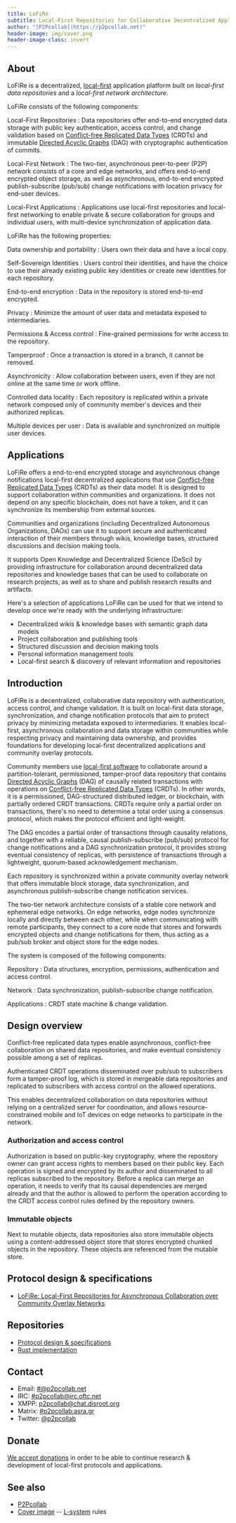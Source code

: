 ```yaml
---
title: LoFiRe
subtitle: Local-First Repositories for Collaborative Decentralized Applications
author: "[P2Pcollab](https://p2pcollab.net)"
header-image: img/cover.png
header-image-class: invert
---
```


## About

LoFiRe is a decentralized, [local-first](https://www.inkandswitch.com/local-first/)
application platform built on *local-first data repositories* and a *local-first network architecture*.

LoFiRe consists of the following components:

Local-First Repositories
: Data repositories offer end-to-end encrypted data storage
  with public key authentication, access control, and change validation
  based on [Conflict-free Replicated Data Types](https://en.wikipedia.org/wiki/Conflict-free_replicated_data_type) (CRDTs) and immutable [Directed Acyclic Graphs](https://en.wikipedia.org/wiki/Directed_acyclic_graph) (DAG) with cryptographic authentication of commits.

Local-First Network
: The two-tier, asynchronous peer-to-peer (P2P) network consists of a core and edge networks,
  and offers end-to-end encrypted object storage,
  as well as asynchronous, end-to-end encrypted publish-subscribe (pub/sub) change notifications
  with location privacy for end-user devices.

Local-First Applications
: Applications use local-first repositories and local-first networking
  to enable private & secure collaboration for groups and individual users,
  with multi-device synchronization of application data.

LoFiRe has the following properties:

Data ownership and portability
: Users own their data and have a local copy.

Self-Sovereign Identities
: Users control their identities,
  and have the choice to use their already existing public key identities
  or create new identities for each repository.

End-to-end encryption
: Data in the repository is stored end-to-end encrypted.

Privacy
: Minimize the amount of user data and metadata exposed to intermediaries.

Permissions & Access control
: Fine-grained permissions for write access to the repository.

Tamperproof
: Once a transaction is stored in a branch, it cannot be removed.

Asynchronicity
: Allow collaboration between users,
  even if they are not online at the same time or work offline.

Controlled data locality
: Each repository is replicated within a private network
  composed only of community member's devices and their authorized replicas.

Multiple devices per user
: Data is available and synchronized on multiple user devices.

## Applications

LoFiRe offers a end-to-end encrypted storage and asynchronous change notifications local-first decentralized applications
that use [Conflict-free Replicated Data Types](https://en.wikipedia.org/wiki/Conflict-free_replicated_data_type) (CRDTs) as their data model.
It is designed to support collaboration within communities and organizations.
It does not depend on any specific blockchain, does not have a token, and it can synchronize its membership from external sources.

Communities and organizations (including Decentralized Autonomous Organizations, DAOs)
can use it to support secure and authenticated interaction of their members
through wikis, knowledge bases, structured discussions and decision making tools.

It supports Open Knowledge and Decentralized Science (DeSci) by providing infrastructure
for collaboration around decentralized data repositories and knowledge bases
that can be used to collaborate on research projects,
as well as to share and publish research results and artifacts.

Here's a selection of applications LoFiRe can be used for
that we intend to develop once we're ready with the underlying infrastructure:

- Decentralized wikis & knowledge bases with semantic graph data models
- Project collaboration and publishing tools
- Structured discussion and decision making tools
- Personal information management tools
- Local-first search & discovery of relevant information and repositories

## Introduction

LoFiRe is a decentralized, collaborative data repository
with authentication, access control, and change validation.
It is built on local-first data storage, synchronization,
and change notification protocols
that aim to protect privacy by minimizing metadata exposed to intermediaries.
It enables local-first, asynchronous collaboration and data storage within communities
while respecting privacy and maintaining data ownership,
and provides foundations for developing local-first decentralized applications
and community overlay protocols.

Community members use [local-first software](https://www.inkandswitch.com/local-first/)
to collaborate around a partition-tolerant, permissioned, tamper-proof data repository
that contains [Directed Acyclic Graphs](https://en.wikipedia.org/wiki/Directed_acyclic_graph) (DAG)
of causally related transactions with operations on
[Conflict-free Replicated Data Types](https://en.wikipedia.org/wiki/Conflict-free_replicated_data_type) (CRDTs).
In other words, it is a permissioned, DAG-structured distributed ledger, or blockchain, with partially ordered CRDT transactions.
CRDTs require only a partial order on transactions, there's no need to determine a total order using a consensus protocol,
which makes the protocol efficient and light-weight.

The DAG encodes a partial order of transactions through causality relations,
and together with a reliable, causal publish-subscribe (pub/sub) protocol for change notifications
and a DAG synchronization protocol,
it provides strong eventual consistency of replicas,
with persistence of transactions through a lightweight, quorum-based acknowledgement mechanism.

Each repository is synchronized within a private community overlay network
that offers immutable block storage, data synchronization,
and asynchronous publish-subscribe change notification services.

The two-tier network architecture consists of a stable core network and ephemeral edge networks.
On edge networks, edge nodes synchronize locally and directly between each other,
while when communicating with remote participants, they connect to a core node
that stores and forwards encrypted objects and change notifications for them,
thus acting as a pub/sub broker and object store for the edge nodes.

The system is composed of the following components:

Repository
: Data structures, encryption, permissions, authentication and access control.

Network
: Data synchronization, publish-subscribe change notification.

Applications
: CRDT state machine & change validation.

## Design overview

Conflict-free replicated data types enable asynchronous,
conflict-free collaboration on shared data repositories,
and make eventual consistency possible among a set of replicas.

Authenticated CRDT operations disseminated over pub/sub to subscribers
form a tamper-proof log, which is stored in mergeable data repositories
and replicated to subscribers with access control on the allowed operations.

This enables decentralized collaboration on data repositories
without relying on a centralized server for coordination,
and allows resource-constrained mobile and IoT devices on edge networks
to participate in the network.

### Authorization and access control

Authorization is based on public-key cryptography,
where the repository owner can grant access rights to members based on their public key.
Each operation is signed and encrypted by its author
and disseminated to all replicas subscribed to the repository.
Before a replica can merge an operation,
it needs to verify that its causal dependencies are merged already
and that the author is allowed to perform the operation
according to the CRDT access control rules defined by the repository owners.

### Immutable objects

Next to mutable objects, data repositories also store immutable objects
using a content-addressed object store that stores encrypted chunked objects in the repository.
These objects are referenced from the mutable store.

## Protocol design & specifications

- [LoFiRe: Local-First Repositories for Asynchronous Collaboration over Community Overlay Networks](design/lofire.md)

## Repositories

- [Protocol design & specifications](https://github.com/p2pcollab/lofire)
- [Rust implementation](https://github.com/p2pcollab/lofire-rs)

## Contact

- Email: [#@p2pcollab.net](mailto:#@p2pcollab.net)
- IRC: [#p2pcollab@irc.oftc.net](ircs://irc.oftc.net:6697/p2pcollab)
- XMPP: [p2pcollab@chat.disroot.org](xmpp:p2pcollab@chat.disroot.org)
- Matrix: [#p2pcollab:asra.gr](https://matrix.to/#/#p2pcollab:asra.gr)
- Twitter: [@p2pcollab](https://twitter.com/p2pcollab)

## Donate

[We accept donations](https://p2pcollab.net/donate) in order to be able to continue research & development of local-first protocols and applications.

## See also

- [P2Pcollab](https://p2pcollab.net)
- [Cover image](https://tg-x.net/lsys/#?i=30&r=L%20%3A%20S%0AS%20%3A%20F%2B%3E%5BF-Y%5BS%5D%5DF%29G%0AY%20%3A--%5B%7CF-F-FY%5D%0AG%3A%20FGY%5B%2BF%5D%2BY&p.size=9,0.0001&p.angle=-3769.0402,0.042717&offsets=0,0,0&s.size=8.8,7.5&s.angle=7.6,4&l=0.218&c=black,white,cyan,#e8cc00,#007272,#ff4c00&play=0&anim=return%20%7B%0A%20angle%3A%20t%2F50%2C%0A%20angleG%3A%20t%2F50%2C%0A%20size%3A%20null%2C%0A%20sizeG%3A%20null%2C%0A%20offsetX%3A%20null%2C%0A%20offsetY%3A%20null%2C%0A%20rotation%3A%20null%0A%20%7D&name=pollenate) --
  [L-system](https://en.wikipedia.org/wiki/L-system) rules
